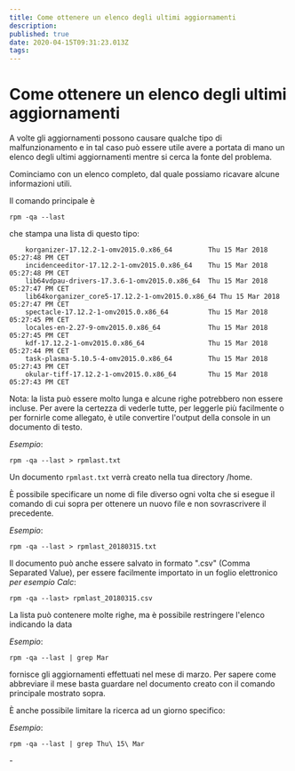 ```yaml
---
title: Come ottenere un elenco degli ultimi aggiornamenti
description: 
published: true
date: 2020-04-15T09:31:23.013Z
tags: 
---
```


# Come ottenere un elenco degli ultimi aggiornamenti

A volte gli aggiornamenti possono causare qualche tipo di malfunzionamento e in tal caso può essere utile avere a portata di mano un elenco degli ultimi aggiornamenti mentre si cerca la fonte del problema.

Cominciamo con un elenco completo, dal quale possiamo ricavare alcune informazioni utili.

Il comando principale è

```
rpm -qa --last
```

che stampa una lista di questo tipo:
```
    korganizer-17.12.2-1-omv2015.0.x86_64         Thu 15 Mar 2018 05:27:48 PM CET
    incidenceeditor-17.12.2-1-omv2015.0.x86_64    Thu 15 Mar 2018 05:27:48 PM CET
    lib64vdpau-drivers-17.3.6-1-omv2015.0.x86_64  Thu 15 Mar 2018 05:27:47 PM CET
    lib64korganizer_core5-17.12.2-1-omv2015.0.x86_64 Thu 15 Mar 2018 05:27:47 PM CET
    spectacle-17.12.2-1-omv2015.0.x86_64          Thu 15 Mar 2018 05:27:45 PM CET
    locales-en-2.27-9-omv2015.0.x86_64            Thu 15 Mar 2018 05:27:45 PM CET
    kdf-17.12.2-1-omv2015.0.x86_64                Thu 15 Mar 2018 05:27:44 PM CET
    task-plasma-5.10.5-4-omv2015.0.x86_64         Thu 15 Mar 2018 05:27:43 PM CET
    okular-tiff-17.12.2-1-omv2015.0.x86_64        Thu 15 Mar 2018 05:27:43 PM CET
```
Nota: la lista può essere molto lunga e alcune righe potrebbero non essere incluse.
Per avere la certezza di vederle tutte, per leggerle più facilmente o per fornirle come allegato, è utile convertire l'output della console in un documento di testo.

*Esempio*:

```
rpm -qa --last > rpmlast.txt
```

Un documento `rpmlast.txt` verrà creato nella tua directory /home.

È possibile specificare un nome di file diverso ogni volta che si esegue il comando di cui sopra per ottenere un nuovo file e non sovrascrivere il precedente.

*Esempio*:

```
rpm -qa --last > rpmlast_20180315.txt
```

Il documento può anche essere salvato in formato ".csv" (Comma Separated Value), per essere facilmente importato in un foglio elettronico
*per esempio Calc*:

```
rpm -qa --last> rpmlast_20180315.csv
```

La lista può contenere molte righe, ma è possibile restringere l'elenco indicando la data

*Esempio*:

```
rpm -qa --last | grep Mar
``` 

fornisce gli aggiornamenti effettuati nel mese di marzo. Per sapere come abbreviare il mese basta guardare nel documento creato con il comando principale mostrato sopra.

È anche possibile limitare la ricerca ad un giorno specifico:

*Esempio*:

```
rpm -qa --last | grep Thu\ 15\ Mar
```
\-


